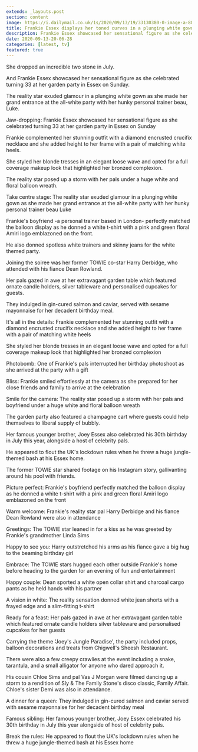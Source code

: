 ```yaml
---
extends: _layouts.post
section: content
image: https://i.dailymail.co.uk/1s/2020/09/13/19/33130380-0-image-a-88_1600020631759.jpg 
title: Frankie Essex displays her toned curves in a plunging white gown at her birthday party 
description: Frankie Essex showcased her sensational figure as she celebrated turning 33 at her garden party in Essex on Sunday. 
date: 2020-09-13-20-06-28 
categories: [latest, tv] 
featured: true 
--- 
```

She dropped an incredible two stone in July. 

And Frankie Essex showcased her sensational figure as she celebrated turning 33 at her garden party in Essex on Sunday. 

The reality star exuded glamour in a plunging white gown as she made her grand entrance at the all-white party with her hunky personal trainer beau, Luke. 

Jaw-dropping: Frankie Essex showcased her sensational figure as she celebrated turning 33 at her garden party in Essex on Sunday

Frankie complemented her stunning outfit with a diamond encrusted crucifix necklace and she added height to her frame with a pair of matching white heels. 

She styled her blonde tresses in an elegant loose wave and opted for a full coverage makeup look that highlighted her bronzed complexion.    

The reality star posed up a storm with her pals under a huge white and floral balloon wreath.

Take centre stage: The reality star exuded glamour in a plunging white gown as she made her grand entrance at the all-white party with her hunky personal trainer beau Luke

Frankie's boyfriend -a personal trainer based in London- perfectly matched the balloon display as he donned a white t-shirt with a pink and green floral Amiri logo emblazoned on the front. 

He also donned spotless white trainers and skinny jeans for the white themed party. 

Joining the soiree was her former TOWIE co-star Harry Derbidge, who attended with his fiance Dean Rowland. 

Her pals gazed in awe at her extravagant garden table which featured ornate candle holders, silver tableware and personalised cupcakes for guests. 

They indulged in gin-cured salmon and caviar, served with sesame mayonnaise for her decadent birthday meal.

It's all in the details: Frankie complemented her stunning outfit with a diamond encrusted crucifix necklace and she added height to her frame with a pair of matching white heels

She styled her blonde tresses in an elegant loose wave and opted for a full coverage makeup look that highlighted her bronzed complexion

Photobomb: One of Frankie's pals interrupted her birthday photoshoot as she arrived at the party with a gift

Bliss: Frankie smiled effortlessly at the camera as she prepared for her close friends and family to arrive at the celebration

Smile for the camera: The reality star posed up a storm with her pals and boyfriend under a huge white and floral balloon wreath

The garden party also featured a champagne cart where guests could help themselves to liberal supply of bubbly. 

Her famous younger brother, Joey Essex also celebrated his 30th birthday in July this year, alongside a host of celebrity pals.

He appeared to flout the UK's lockdown rules when he threw a huge jungle-themed bash at his Essex home.  

The former TOWIE star shared footage on his Instagram story, gallivanting around his pool with friends.

Picture perfect: Frankie's boyfriend perfectly matched the balloon display as he donned a white t-shirt with a pink and green floral Amiri logo emblazoned on the front

Warm welcome: Frankie's reality star pal Harry Derbidge and his fiance Dean Rowland were also in attendance

Greetings: The TOWIE star leaned in for a kiss as he was greeted by Frankie's grandmother Linda Sims

Happy to see you: Harry outstretched his arms as his fiance gave a big hug to the beaming birthday girl

Embrace: The TOWIE stars hugged each other outside Frankie's home before heading to the garden for an evening of fun and entertainment

Happy couple: Dean sported a white open collar shirt and charcoal cargo pants as he held hands with his partner

A vision in white: The reality sensation donned white jean shorts with a frayed edge and a slim-fitting t-shirt

Ready for a feast: Her pals gazed in awe at her extravagant garden table which featured ornate candle holders silver tableware and personalised cupcakes for her guests

Carrying the theme 'Joey's Jungle Paradise', the party included props, balloon decorations and treats from Chigwell's Sheesh Restaurant. 

There were also a few creepy crawlies at the event including a snake, tarantula, and a small alligator for anyone who dared approach it. 

His cousin Chloe Sims and pal Vas J Morgan were filmed dancing up a storm to a rendition of Sly & The Family Stone's disco classic, Family Affair. Chloe's sister Demi was also in attendance. 

A dinner for a queen: They indulged in gin-cured salmon and caviar served with sesame mayonnaise for her decadent birthday meal

Famous sibling: Her famous younger brother, Joey Essex celebrated his 30th birthday in July this year alongside of host of celebrity pals.



Break the rules: He appeared to flout the UK's lockdown rules when he threw a huge jungle-themed bash at his Essex home

